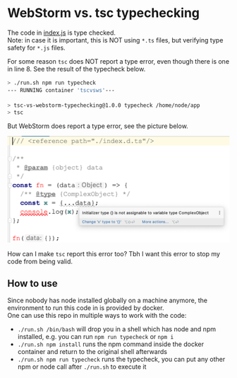 # WebStorm vs. tsc typechecking

The code in [index.js](index.js) is type checked.  
Note: in case it is important, this is NOT using `*.ts` files, but verifying type safety for `*.js` files.

For some reason `tsc` does NOT report a type error, even though there is one in line 8.
See the result of the typecheck below.

```bash
> ./run.sh npm run typecheck
--- RUNNING container 'tscvsws'---

> tsc-vs-webstorm-typechecking@1.0.0 typecheck /home/node/app
> tsc

```

But WebStorm does report a type error, see the picture below. 

![WebStorms typing error message](./webstorm-type-error.png)

How can I make `tsc` report this error too? Tbh I want this error to stop my code from being valid.

## How to use

Since nobody has node installed globally on a machine anymore, the environment to run this code
in is provided by docker.  
One can use this repo in multiple ways to work with the code:
- `./run.sh /bin/bash` will drop you in a shell which has node and npm installed, e.g. you can run `npm run typecheck` or `npm i`
- `./run.sh npm install` runs the npm command inside the docker container and return to the original shell afterwards
- `./run.sh npm run typecheck` runs the typecheck, you can put any other npm or node call after `./run.sh` to execute it
